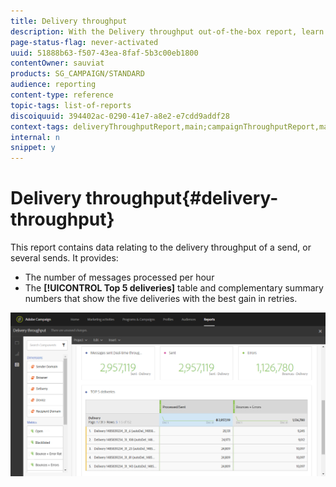 ```yaml
---
title: Delivery throughput
description: With the Delivery throughput out-of-the-box report, learn about the success of your delivery.
page-status-flag: never-activated
uuid: 51888b63-f507-43ea-8faf-5b3c00eb1800
contentOwner: sauviat
products: SG_CAMPAIGN/STANDARD
audience: reporting
content-type: reference
topic-tags: list-of-reports
discoiquuid: 394402ac-0290-41e7-a8e2-e7cdd9addf28
context-tags: deliveryThroughputReport,main;campaignThroughputReport,main;programThroughputReport,main
internal: n
snippet: y
---
```


# Delivery throughput{#delivery-throughput}

This report contains data relating to the delivery throughput of a send, or several sends. It provides:

* The number of messages processed per hour
* The **[!UICONTROL Top 5 deliveries]** table and complementary summary numbers that show the five deliveries with the best gain in retries.

![](assets/delivery_reports_1.png)
